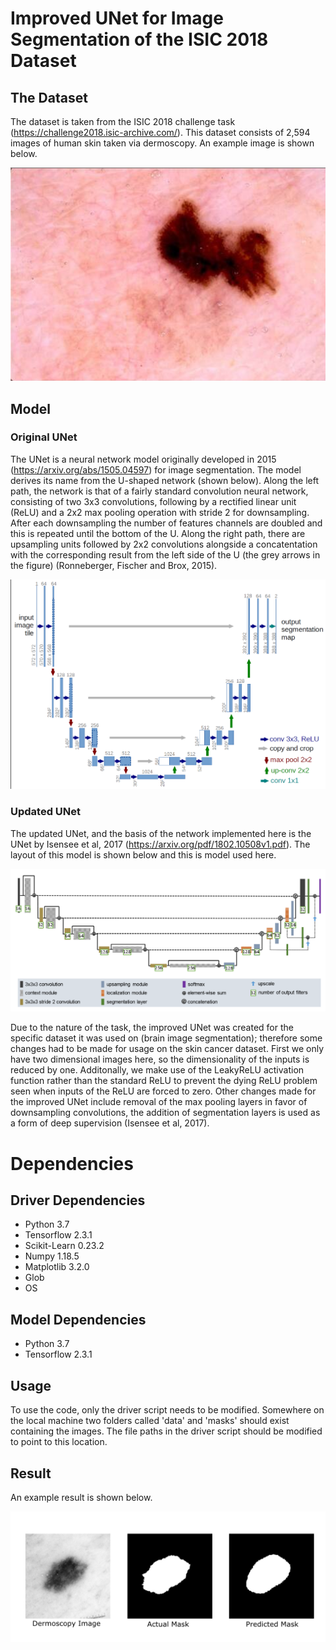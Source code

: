 # Improved UNet for Image Segmentation of the ISIC 2018 Dataset

## The Dataset

The dataset is taken from the ISIC 2018 challenge task (https://challenge2018.isic-archive.com/). This dataset consists of 2,594 images of human skin taken via dermoscopy. An example image is shown below.

![image](https://github.com/Markopteryx/PatternFlow/blob/topic-recognition/recognition/ISIC_ImprovedUNet/image.png)

## Model

### Original UNet
The UNet is a neural network model originally developed in 2015 (https://arxiv.org/abs/1505.04597) for image segmentation. The model derives its name from the U-shaped network (shown below). Along the left path, the network is that of a fairly standard convolution neural network, consisting of two 3x3 convolutions, following by a rectified linear unit (ReLU) and a 2x2 max pooling operation with stride 2 for downsampling.  After each downsampling the number of features channels are doubled and this is repeated until the bottom of the U. Along the right path, there are upsampling units followed by 2x2 convolutions alongside a concatentation with the corresponding result from the left side of the U (the grey arrows in the figure) (Ronneberger, Fischer and Brox, 2015). 

![image](https://github.com/Markopteryx/PatternFlow/blob/topic-recognition/recognition/ISIC_ImprovedUNet/unet.png)

### Updated UNet
The updated UNet, and the basis of the network implemented here is the UNet by Isensee et al, 2017 (https://arxiv.org/pdf/1802.10508v1.pdf). The layout of this model is shown below and this is model used here. 

![image](https://github.com/Markopteryx/PatternFlow/blob/topic-recognition/recognition/ISIC_ImprovedUNet/model.png)

Due to the nature of the task, the improved UNet was created for the specific dataset it was used on (brain image segmentation); therefore some changes had to be made for usage on the skin cancer dataset. First we only have two dimensional images here, so the dimensionality of the inputs is reduced by one. Additonally, we make use of the LeakyReLU activation function rather than the standard ReLU to prevent the dying ReLU problem seen when inputs of the ReLU are forced to zero. Other changes made for the improved UNet include removal of the max pooling layers in favor of downsampling convolutions, the addition of segmentation layers is used as a form of deep supervision (Isensee et al, 2017).

# Dependencies

## Driver Dependencies

* Python 3.7
* Tensorflow 2.3.1
* Scikit-Learn 0.23.2
* Numpy 1.18.5
* Matplotlib 3.2.0
* Glob
* OS

## Model Dependencies

* Python 3.7
* Tensorflow 2.3.1

## Usage

To use the code, only the driver script needs to be modified. Somewhere on the local machine two folders called 'data' and 'masks' should exist containing the images. The file paths in the driver script should be modified to point to this location. 

## Result
An example result is shown below.

![image](https://github.com/Markopteryx/PatternFlow/blob/topic-recognition/recognition/ISIC_ImprovedUNet/predict.png)